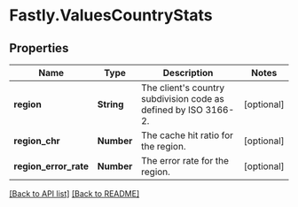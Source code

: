 # Fastly.ValuesCountryStats

## Properties

Name | Type | Description | Notes
------------ | ------------- | ------------- | -------------
**region** | **String** | The client&#39;s country subdivision code as defined by ISO 3166-2. | [optional] 
**region_chr** | **Number** | The cache hit ratio for the region. | [optional] 
**region_error_rate** | **Number** | The error rate for the region. | [optional] 


[[Back to API list]](../../README.md#endpoints) [[Back to README]](../../README.md)
